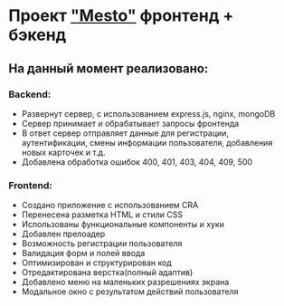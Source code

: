 # Проект ["Mesto"](https://masich.students.nomoredomains.rocks/) фронтенд + бэкенд

## На данный момент реализовано:
### Backend:
* Развернут сервер, с использованием express.js, nginx, mongoDB
* Сервер принимает и обрабатывает запросы фронтенда
* В ответ сервер отправляет данные для регистрации, аутентификации,
смены информации пользователя, добавления новых карточек и т.д.
* Добавлена обработка ошибок 400, 401, 403, 404, 409, 500  

### Frontend:

* Создано приложение с использованием CRA
* Перенесена разметка HTML и стили CSS
* Использованы функциональные компоненты и хуки
* Добавлен прелоадер
* Возможность регистрации пользователя
* Валидация форм и полей ввода
* Оптимизирован и структурирован код
* Отредактирована верстка(полный адаптив)
* Добавлено меню на маленьких разрешениях экрана
* Модальное окно с результатом действий пользователя
